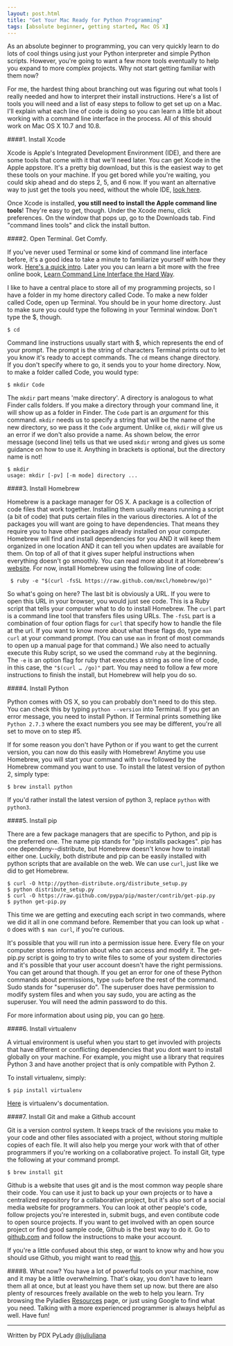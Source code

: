 ```yaml
---
layout: post.html
title: "Get Your Mac Ready for Python Programming"
tags: [absolute beginner, getting started, Mac OS X]
---
```


As an absolute beginner to programming, you can very quickly learn to do lots of cool things using just your Python interpreter and simple Python scripts. However, you're going to want a few more tools eventually to help you expand to more complex projects. Why not start getting familiar with them now?

For me, the hardest thing about branching out was figuring out what tools I really needed and how to interpret their install instructions. Here's a list of tools you will need and a list of easy steps to follow to get set up on a Mac. I'll explain what each line of code is doing so you can learn a little bit about working with a command line interface in the process. All of this should work on Mac OS X 10.7 and 10.8.

####1. Install Xcode

Xcode is Apple's Integrated Development Environment (IDE), and there are some tools that come with it that we'll need later. You can get Xcode in the Apple appstore. It's a pretty big download, but this is the easiest way to get these tools on your machine. If you get bored while you're waiting, you could skip ahead and do steps 2, 5, and 6 now. If you want an alternative way to just get the tools you need, without the whole IDE, [look here][1].

Once Xcode is installed, **you still need to install the Apple command line tools**! They're easy to get, though. Under the Xcode menu, click preferences. On the window that pops up, go to the Downloads tab. Find "command lines tools" and click the install button. 

	
####2. Open Terminal. Get Comfy.
	
If you've never used Terminal or some kind of command line interface before, it's a good idea to take a minute to familiarize yourself with how they work. [Here's a quick intro][2]. Later you you can learn a bit more with the free online book, [Learn Command Line Interface the Hard Way][3].

I like to have a central place to store all of my programming projects, so I have a folder in my home directory called Code. To make a new folder called Code, open up Terminal. You should be in your home directory. Just to make sure you could type the following in your Terminal window. Don't type the $, though.

    $ cd

Command line instructions usually start with $, which represents the end of your prompt. The prompt is the string of characters Terminal prints out to let you know it's ready to accept commands. The `cd` means change directory. If you don't specify where to go, it sends you to your home directory. Now, to make a folder called Code, you would type:

    $ mkdir Code

The `mkdir` part means 'make directory'. A directory is analogous to what Finder calls folders. If you make a directory through your command line, it will show up as a folder in Finder. The `Code` part is an *argument* for this command. `mkdir` needs us to specify a string that will be the name of the new directory, so we pass it the `Code` argument. Unlike `cd`, `mkdir` will give us an error if we don't also provide a name. As shown below, the error message (second line) tells us that we used `mkdir` wrong and gives us some guidance on how to use it. Anything in brackets is optional, but the directory name is not!

    $ mkdir
    usage: mkdir [-pv] [-m mode] directory ...
               

####3. Install Homebrew
	
Homebrew is a package manager for OS X. A package is a collection of code files that work together. Installing them usually means running a script (a bit of code) that puts certain files in the various directories. A lot of the packages you will want are going to have dependencies. That means they require you to have other packages already installed on your computer. Homebrew will find and install dependencies for you AND it will keep them organized in one location AND it can tell you when updates are available for them.  On top of all of that it gives super helpful instructions when everything doesn't go smoothly. You can read more about it at Homebrew's [website][4]. For now, install Homebrew using the following line of code:
	
     $ ruby -e "$(curl -fsSL https://raw.github.com/mxcl/homebrew/go)"
	
So what's going on here? The last bit is obviously a URL. If you were to open this URL in your browser, you would just see code. This is a Ruby script that tells your computer what to do to install Homebrew. The `curl` part is a command line tool that transfers files using URLs. The `-fsSL` part is a combination of four option flags for `curl` that specify how to handle the file at the url. If you want to know more about what these flags do, type `man curl` at your command prompt. (You can use `man` in front of most commands to open up a manual page for that command.) We also need to actually execute this Ruby script, so we used the command `ruby` at the beginning. The `-e` is an option flag for ruby that executes a string as one line of code, in this case, the `"$(curl … /go)"` part. You may need to follow a few more instructions to finish the install, but Homebrew will help you do so.

####4. Install Python
	
Python comes with OS X, so you can probably don't need to do this step. You can check this by typing `python --version` into Terminal. If you get an error message, you need to install Python. If Terminal prints something like `Python 2.7.3` where the exact numbers you see may be different, you're all set to move on to step #5.

If for some reason you don't have Python or if you want to get the current version, you can now do this easily with Homebrew! Anytime you use Homebrew, you will start your command with `brew` followed by the Homebrew command you want to use. To install the latest version of python 2, simply type:
	
    $ brew install python
	
If you'd rather install the latest version of python 3, replace `python` with `python3`.
	

####5. Install pip
	
There are a few package managers that are specific to Python, and pip is the preferred one. The name pip stands for "pip installs packages". pip has one dependeny--distribute, but Homebrew doesn't know how to install either one. Luckily, both distribute and pip can be easily installed with python scripts that are available on the web. We can use `curl`, just like we did to get Homebrew. 

	$ curl -O http://python-distribute.org/distribute_setup.py
    $ python distribute_setup.py
    $ curl -O https://raw.github.com/pypa/pip/master/contrib/get-pip.py
    $ python get-pip.py
	    
This time we are getting and executing each script in two commands, where we did it all in one command before. Remember that you can look up what `-O` does with `$ man curl`, if you're curious.

It's possible that you will run into a permission issue here. Every file on your computer stores information about who can access and modify it. The get-pip.py script is going to try to write files to some of your system directories and it's possible that your user account doesn't have the right permissions. You can get around that though. If you get an error for one of these Python commands about permissions, type `sudo` before the rest of the command. Sudo stands for "superuser do". The superuser does have permission to modify system files and when you say sudo, you are acting as the superuser. You will need the admin password to do this.

For more information about using pip, you can go [here][5].
	
####6. Install virtualenv

A virtual environment is useful when you start to get invovled with projects that have different or conflicting dependencies that you dont want to install globally on your machine. For example, you might use a library that requires Python 3 and have another project that is only compatible with Python 2.

To install virtualenv, simply:

    $ pip install virtualenv
        
[Here][6] is virtualenv's documentation.
	
####7. Install Git and make a Github account

Git is a version control system. It keeps track of the revisions you make to your code and other files associated with a project, without storing multiple copies of each file. It will also help you merge your work with that of other programmers if you're working on a collaborative project. To install Git, type the following at your command prompt.

    $ brew install git

Github is a website that uses git and is the most common way people share their code. You can use it just to back up your own projects or to have a centralized repository for a collaborative project, but it's also sort of a social media website for programmers. You can look at other people's code, follow projects you're interested in, submit bugs, and even contibute code to open source projects. If you want to get involved with an open source project or find good sample code, Github is the best way to do it. Go to [github.com][7] and follow the instructions to make your account.

If you're a little confused about this step, or want to know why and how you should use Github, you might want to read [this][8].

####8. What now?
You have a lot of powerful tools on your machine, now and it may be a little overwhelming. That's okay, you don't have to learn them all at once, but at least you have them set up now.  but there are also plenty of resources freely available on the web to help you learn. Try browsing the Pyladies [Resources][9] page, or just using Google to find what you need. Talking with a more experienced programmer is always helpful as well. Have fun!

---
Written by PDX PyLady [@juliuliana][10]

 [1]: https://github.com/kennethreitz/osx-gcc-installer
 [2]: http://lifehacker.com/5633909/who-needs-a-mouse-learn-to-use-the-command-line-for-almost-anything
 [3]: http://cli.learncodethehardway.org/book/
 [4]: http://mxcl.github.com/homebrew/
 [5]: http://www.pip-installer.org/en/1.3.X/
 [6]: http://www.virtualenv.org/en/1.9.X/
 [7]: http://www.github.com
 [8]: http://lifehacker.com/5983680/how-the-heck-do-i-use-github
 [9]: http://www.pyladies.com/resources/
 [10]: http://twitter.com/juliuliana